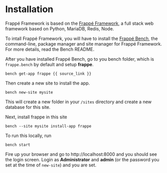 <!-- title: Frappé Framework Installation -->

# Installation

Frappé Framework is based on the <a href="https://frappe.io">Frappé Framework</a>, a full stack web framework based on Python, MariaDB, Redis, Node.

To intall Frappé Framework, you will have to install the <a href="https://github.com/frappe/bench">Frappé Bench</a>, the command-line, package manager and site manager for Frappé Framework. For more details, read the Bench README.

After you have installed Frappé Bench, go to you bench folder, which is     `frappe.bench` by default and setup **frappe**.

    bench get-app frappe {{ source_link }}

Then create a new site to install the app.

    bench new-site mysite

This will create a new folder in your `/sites` directory and create a new database for this site.

Next, install frappe in this site

    bench --site mysite install-app frappe

To run this locally, run

    bench start

Fire up your browser and go to http://localhost:8000 and you should see the login screen. Login as **Administrator** and **admin** (or the password you set at the time of `new-site`) and you are set.

<!-- jinja -->
<!-- autodoc -->